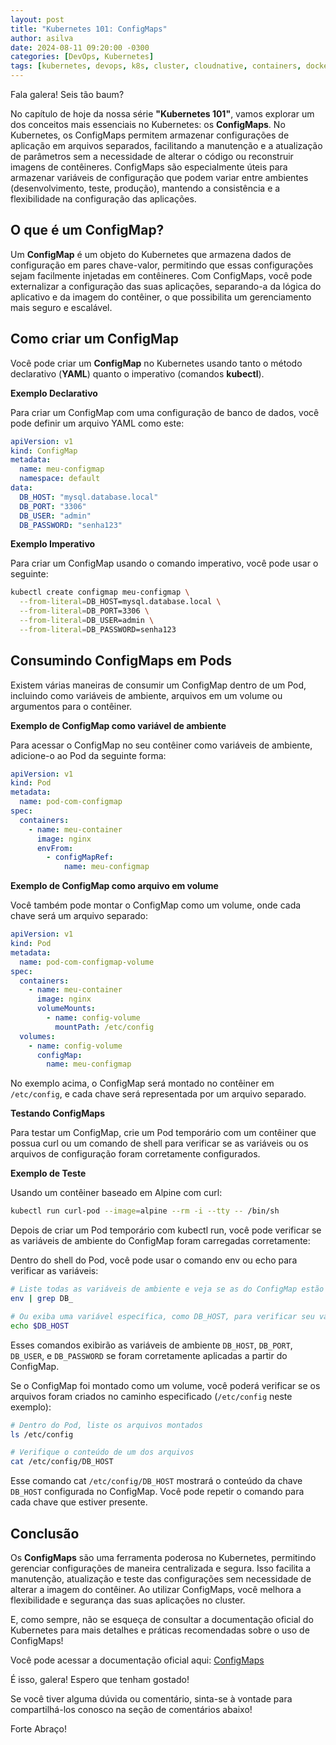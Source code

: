 ```yaml
---
layout: post
title: "Kubernetes 101: ConfigMaps"
author: asilva
date: 2024-08-11 09:20:00 -0300
categories: [DevOps, Kubernetes]
tags: [kubernetes, devops, k8s, cluster, cloudnative, containers, docker, microservices]
---
```


Fala galera! Seis tão baum?

No capítulo de hoje da nossa série **"Kubernetes 101"**, vamos explorar um dos conceitos mais essenciais no Kubernetes: os **ConfigMaps**. No Kubernetes, os ConfigMaps permitem armazenar configurações de aplicação em arquivos separados, facilitando a manutenção e a atualização de parâmetros sem a necessidade de alterar o código ou reconstruir imagens de contêineres. ConfigMaps são especialmente úteis para armazenar variáveis de configuração que podem variar entre ambientes (desenvolvimento, teste, produção), mantendo a consistência e a flexibilidade na configuração das aplicações. 

## **O que é um ConfigMap?**

Um **ConfigMap** é um objeto do Kubernetes que armazena dados de configuração em pares chave-valor, permitindo que essas configurações sejam facilmente injetadas em contêineres. Com ConfigMaps, você pode externalizar a configuração das suas aplicações, separando-a da lógica do aplicativo e da imagem do contêiner, o que possibilita um gerenciamento mais seguro e escalável.

## **Como criar um ConfigMap**

Você pode criar um **ConfigMap** no Kubernetes usando tanto o método declarativo (**YAML**) quanto o imperativo (comandos **kubectl**).

**Exemplo Declarativo**

Para criar um ConfigMap com uma configuração de banco de dados, você pode definir um arquivo YAML como este:

````yaml
apiVersion: v1
kind: ConfigMap
metadata:
  name: meu-configmap
  namespace: default
data:
  DB_HOST: "mysql.database.local"
  DB_PORT: "3306"
  DB_USER: "admin"
  DB_PASSWORD: "senha123"
````

**Exemplo Imperativo**

Para criar um ConfigMap usando o comando imperativo, você pode usar o seguinte:

````bash
kubectl create configmap meu-configmap \
  --from-literal=DB_HOST=mysql.database.local \
  --from-literal=DB_PORT=3306 \
  --from-literal=DB_USER=admin \
  --from-literal=DB_PASSWORD=senha123
````

## **Consumindo ConfigMaps em Pods**

Existem várias maneiras de consumir um ConfigMap dentro de um Pod, incluindo como variáveis de ambiente, arquivos em um volume ou argumentos para o contêiner.

**Exemplo de ConfigMap como variável de ambiente**

Para acessar o ConfigMap no seu contêiner como variáveis de ambiente, adicione-o ao Pod da seguinte forma:

````yaml
apiVersion: v1
kind: Pod
metadata:
  name: pod-com-configmap
spec:
  containers:
    - name: meu-container
      image: nginx
      envFrom:
        - configMapRef:
            name: meu-configmap
````

**Exemplo de ConfigMap como arquivo em volume**

Você também pode montar o ConfigMap como um volume, onde cada chave será um arquivo separado:

````yaml
apiVersion: v1
kind: Pod
metadata:
  name: pod-com-configmap-volume
spec:
  containers:
    - name: meu-container
      image: nginx
      volumeMounts:
        - name: config-volume
          mountPath: /etc/config
  volumes:
    - name: config-volume
      configMap:
        name: meu-configmap
````

No exemplo acima, o ConfigMap será montado no contêiner em `/etc/config`, e cada chave será representada por um arquivo separado.

**Testando ConfigMaps**

Para testar um ConfigMap, crie um Pod temporário com um contêiner que possua curl ou um comando de shell para verificar se as variáveis ou os arquivos de configuração foram corretamente configurados.

**Exemplo de Teste**

Usando um contêiner baseado em Alpine com curl:

````bash
kubectl run curl-pod --image=alpine --rm -i --tty -- /bin/sh
````

Depois de criar um Pod temporário com kubectl run, você pode verificar se as variáveis de ambiente do ConfigMap foram carregadas corretamente:

Dentro do shell do Pod, você pode usar o comando env ou echo para verificar as variáveis:

````bash
# Liste todas as variáveis de ambiente e veja se as do ConfigMap estão presentes
env | grep DB_

# Ou exiba uma variável específica, como DB_HOST, para verificar seu valor
echo $DB_HOST
````

Esses comandos exibirão as variáveis de ambiente `DB_HOST`, `DB_PORT`, `DB_USER`, e `DB_PASSWORD` se foram corretamente aplicadas a partir do ConfigMap.

Se o ConfigMap foi montado como um volume, você poderá verificar se os arquivos foram criados no caminho especificado (`/etc/config` neste exemplo):


````bash
# Dentro do Pod, liste os arquivos montados
ls /etc/config

# Verifique o conteúdo de um dos arquivos
cat /etc/config/DB_HOST
````

Esse comando cat `/etc/config/DB_HOST` mostrará o conteúdo da chave `DB_HOST` configurada no ConfigMap. Você pode repetir o comando para cada chave que estiver presente.

## **Conclusão**

Os **ConfigMaps** são uma ferramenta poderosa no Kubernetes, permitindo gerenciar configurações de maneira centralizada e segura. Isso facilita a manutenção, atualização e teste das configurações sem necessidade de alterar a imagem do contêiner. Ao utilizar ConfigMaps, você melhora a flexibilidade e segurança das suas aplicações no cluster.

E, como sempre, não se esqueça de consultar a documentação oficial do Kubernetes para mais detalhes e práticas recomendadas sobre o uso de ConfigMaps!

Você pode acessar a documentação oficial aqui: <a href="https://kubernetes.io/docs/concepts/configuration/configmap/" target="_blank">ConfigMaps</a>

É isso, galera! Espero que tenham gostado!

Se você tiver alguma dúvida ou comentário, sinta-se à vontade para compartilhá-los conosco na seção de comentários abaixo!

Forte Abraço!
